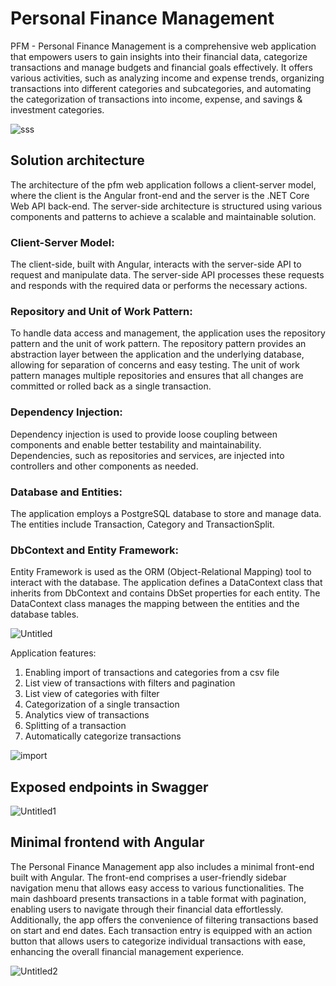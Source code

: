 # Personal Finance Management
PFM - Personal Finance Management is a comprehensive web application that empowers users to gain insights into their financial data, categorize transactions and manage budgets and financial goals effectively. 
It offers various activities, such as analyzing income and expense trends, organizing transactions into different categories and subcategories, and automating the categorization of transactions into income, 
expense, and savings & investment categories.

![sss](https://user-images.githubusercontent.com/79231048/182835857-8cf2b51b-402b-4449-97c1-86e6ad0f9ca3.PNG)

## Solution architecture
 
The architecture of the pfm web application follows a client-server model, where the client is the Angular front-end and the server is the .NET Core Web API back-end. 
The server-side architecture is structured using various components and patterns to achieve a scalable and maintainable solution.

### Client-Server Model:
The client-side, built with Angular, interacts with the server-side API to request and manipulate data. The server-side API processes these requests and responds with the required data or performs 
the necessary actions.

### Repository and Unit of Work Pattern:
To handle data access and management, the application uses the repository pattern and the unit of work pattern. The repository pattern provides an abstraction layer between the application and the 
underlying database, allowing for separation of concerns and easy testing. The unit of work pattern manages multiple repositories and ensures that all changes are committed or rolled back as a single 
transaction.

### Dependency Injection:
Dependency injection is used to provide loose coupling between components and enable better testability and maintainability. Dependencies, such as repositories and services, are injected into controllers 
and other components as needed.

### Database and Entities:
The application employs a PostgreSQL database to store and manage data. The entities include Transaction, Category and TransactionSplit.

### DbContext and Entity Framework:
Entity Framework is used as the ORM (Object-Relational Mapping) tool to interact with the database. The application defines a DataContext class that inherits from DbContext and contains DbSet properties for 
each entity. The DataContext class manages the mapping between the entities and the database tables.

![Untitled](https://github.com/jankulosky/PersonalFinanceManagement/assets/75507175/e4941fbd-3b1b-48e7-b66f-e2d0845bd74a)

Application features:
1. Enabling import of transactions and categories from a csv file
2. List view of transactions with filters and pagination
3. List view of categories with filter
4. Categorization of a single transaction
5. Analytics view of transactions
6. Splitting of a transaction
7. Automatically categorize transactions

![import](https://user-images.githubusercontent.com/79231048/182836261-ea42e45f-177e-45ab-9bcb-43d0478db12e.PNG)

## Exposed endpoints in Swagger

![Untitled1](https://github.com/jankulosky/PersonalFinanceManagement/assets/75507175/c8f55aa4-265b-4d6e-9e74-f50a1814eddc)

## Minimal frontend with Angular

The Personal Finance Management app also includes a minimal front-end built with Angular. The front-end comprises a user-friendly sidebar navigation menu that allows easy access to various functionalities.
The main dashboard presents transactions in a table format with pagination, enabling users to navigate through their financial data effortlessly. Additionally, the app offers the convenience of filtering 
transactions based on start and end dates. Each transaction entry is equipped with an action button that allows users to categorize individual transactions with ease, enhancing the overall financial 
management experience.


![Untitled2](https://github.com/jankulosky/PersonalFinanceManagement/assets/75507175/51acbe5c-840c-4d1f-a9d4-7926f2c2780a)
